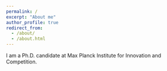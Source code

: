 ```yaml
---
permalink: /
excerpt: "About me"
author_profile: true
redirect_from: 
  - /about/
  - /about.html
---
```


I am a Ph.D. candidate at Max Planck Institute for Innovation and Competition.
